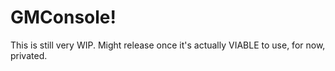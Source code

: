 # GMConsole!

This is still very WIP.
Might release once it's actually VIABLE to use, for now, privated.
